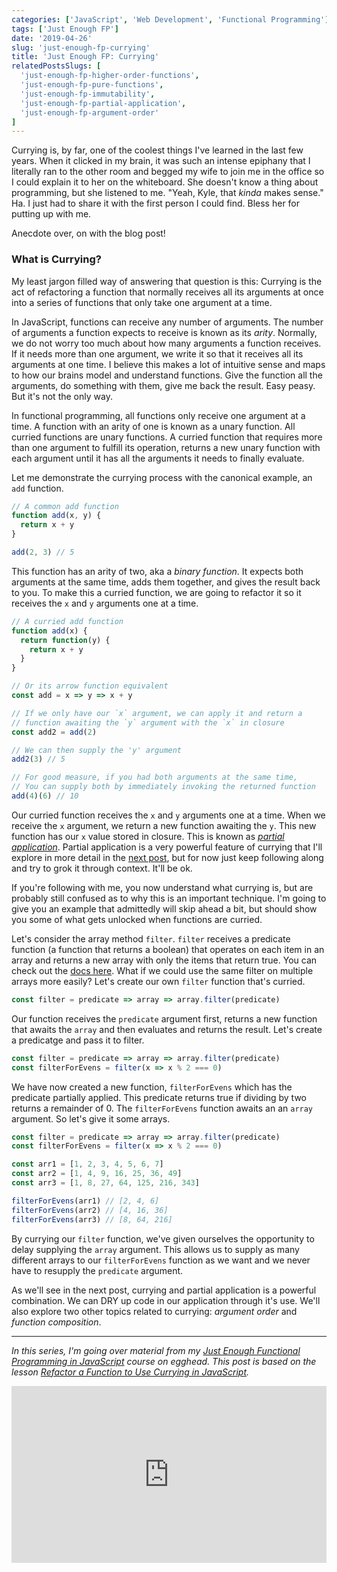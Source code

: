 ```yaml
---
categories: ['JavaScript', 'Web Development', 'Functional Programming']
tags: ['Just Enough FP']
date: '2019-04-26'
slug: 'just-enough-fp-currying'
title: 'Just Enough FP: Currying'
relatedPostsSlugs: [
  'just-enough-fp-higher-order-functions',
  'just-enough-fp-pure-functions',
  'just-enough-fp-immutability',
  'just-enough-fp-partial-application',
  'just-enough-fp-argument-order'
]
---
```


Currying is, by far, one of the coolest things I've learned in the last few years. When it clicked in my brain, it was such an intense epiphany that I literally ran to the other room and begged my wife to join me in the office so I could explain it to her on the whiteboard. She doesn't know a thing about programming, but she listened to me. "Yeah, Kyle, that _kinda_ makes sense." Ha. I just had to share it with the first person I could find. Bless her for putting up with me.

Anecdote over, on with the blog post!

### What is Currying?

My least jargon filled way of answering that question is this: Currying is the act of refactoring a function that normally receives all its arguments at once into a series of functions that only take one argument at a time.

In JavaScript, functions can receive any number of arguments. The number of arguments a function expects to receive is known as its _arity_. Normally, we do not worry too much about how many arguments a function receives. If it needs more than one argument, we write it so that it receives all its arguments at one time. I believe this makes a lot of intuitive sense and maps to how our brains model and understand functions. Give the function all the arguments, do something with them, give me back the result. Easy peasy. But it's not the only way.

In functional programming, all functions only receive one argument at a time. A function with an arity of one is known as a unary function. All curried functions are unary functions. A curried function that requires more than one argument to fulfill its operation, returns a new unary function with each argument until it has all the arguments it needs to finally evaluate.

Let me demonstrate the currying process with the canonical example, an `add` function.

```javascript
// A common add function
function add(x, y) {
  return x + y
}

add(2, 3) // 5
```

This function has an arity of two, aka a _binary function_. It expects both arguments at the same time, adds them together, and gives the result back to you. To make this a curried function, we are going to refactor it so it receives the `x` and `y` arguments one at a time.

```javascript
// A curried add function
function add(x) {
  return function(y) {
    return x + y
  }
}

// Or its arrow function equivalent
const add = x => y => x + y

// If we only have our `x` argument, we can apply it and return a
// function awaiting the `y` argument with the `x` in closure
const add2 = add(2)

// We can then supply the 'y' argument
add2(3) // 5

// For good measure, if you had both arguments at the same time,
// You can supply both by immediately invoking the returned function
add(4)(6) // 10
```

Our curried function receives the `x` and `y` arguments one at a time. When we receive the `x` argument, we return a new function awaiting the `y`. This new function has our `x` value stored in closure. This is known as [_partial application_](/just-enough-fp-partial-application). Partial application is a very powerful feature of currying that I'll explore in more detail in the [next post](/just-enough-fp-partial-application), but for now just keep following along and try to grok it through context. It'll be ok.

If you're following with me, you now understand what currying is, but are probably still confused as to why this is an important technique. I'm going to give you an example that admittedly will skip ahead a bit, but should show you some of what gets unlocked when functions are curried.

Let's consider the array method `filter`. `filter` receives a predicate function (a function that returns a boolean) that operates on each item in an array and returns a new array with only the items that return true. You can check out the [docs here](https://developer.mozilla.org/en-US/docs/Web/JavaScript/Reference/Global_Objects/Array/filter). What if we could use the same filter on multiple arrays more easily? Let's create our own `filter` function that's curried.

```javascript
const filter = predicate => array => array.filter(predicate)
```

Our function receives the `predicate` argument first, returns a new function that awaits the `array` and then evaluates and returns the result. Let's create a predicatge and pass it to filter.

```javascript
const filter = predicate => array => array.filter(predicate)
const filterForEvens = filter(x => x % 2 === 0)
```

We have now created a new function, `filterForEvens` which has the predicate partially applied. This predicate returns true if dividing by two returns a remainder of 0. The `filterForEvens` function awaits an an `array` argument. So let's give it some arrays.

```javascript
const filter = predicate => array => array.filter(predicate)
const filterForEvens = filter(x => x % 2 === 0)

const arr1 = [1, 2, 3, 4, 5, 6, 7]
const arr2 = [1, 4, 9, 16, 25, 36, 49]
const arr3 = [1, 8, 27, 64, 125, 216, 343]

filterForEvens(arr1) // [2, 4, 6]
filterForEvens(arr2) // [4, 16, 36]
filterForEvens(arr3) // [8, 64, 216]
```

By currying our `filter` function, we've given ourselves the opportunity to delay supplying the `array` argument. This allows us to supply as many different arrays to our `filterForEvens` function as we want and we never have to resupply the `predicate` argument.

As we'll see in the next post, currying and partial application is a powerful combination. We can DRY up code in our application through it's use. We'll also explore two other topics related to currying: _argument order_ and _function composition_.

---

_In this series, I'm going over material from my [Just Enough Functional Programming in JavaScript](https://egghead.io/courses/just-enough-functional-programming-in-javascript) course on egghead. This post is based on the lesson [Refactor a Function to Use Currying in JavaScript](https://egghead.io/lessons/javascript-refactor-a-function-to-use-currying-in-javascript)._

<div style="position: relative; overflow: hidden; padding-top: 56.25%;">
  <iframe style="
      position: absolute;
      top: 0;
      left: 0;
      width: 100%;
      height: 100%;
      border: 0;
    "
    src="https://egghead.io/lessons/javascript-refactor-a-function-to-use-currying-in-javascript/embed" />
</div>
